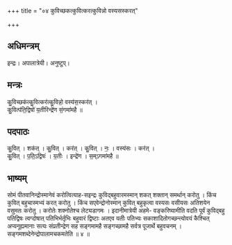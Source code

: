 +++
title = "०४ कुविच्छकत्कुवित्करत्कुविन्नो वस्यसस्करत्"

+++
## अधिमन्त्रम्
इन्द्रः। अपालात्रेयी। अनुष्टुप्।

## मन्त्रः
कु॒विच्छक॑त्कु॒वित्कर॑त्कु॒विन्नो॒ वस्य॑स॒स्कर॑त् ।  
कु॒वित्प॑ति॒द्विषो॑ य॒तीरिन्द्रे॑ण सं॒गमा॑महै ॥

## पदपाठः
कु॒वित् । शक॑त् । कु॒वित् । कर॑त् । कु॒वित् । नः॒ । वस्य॑सः । कर॑त् ।  
कु॒वित् । प॒ति॒ऽद्विषः॑ । य॒तीः । इन्द्रे॑ण । स॒म्ऽगमा॑महै ॥

## भाष्यम्
सोमं पीतवानिन्द्रोस्मानेवं करोत्वित्याह-सइन्द्रः कुविद्बहुवारमस्मान् शकत् शक्तान् समर्थान् करोतु । किंच कुवित् बहुचास्मभ्यं करत् करोतु । किंच सएवेन्द्रोनोस्मान् कुवित् बहुकृत्वा वस्यसः वसीयसः अतिशयेन वसुमतः करोतु । करोतेः शक्नोतेश्च लेट्यडागमः । इदानीमात्रेयी अहमे- वङ्करिष्यामीति वदति पूर्वं कुविद्बहु पतिद्विषः त्वग्दोषात् पतिभिर्भर्तृभिः बहुवारं द्विष्टाः अतएव यतीः पतिभ्यः सकाशादितोगच्छन्त्योवयं कैश्चित् अप्यनूह्यमानाः सत्यः संप्रतीन्द्रेण सह सङ्गमामहै सङ्गच्छामहै सर्वत्र पूजार्थे बहुवचनम् । सङ्गमशब्देनेन्द्रोपालामचकमतेति ॥ ४ ॥